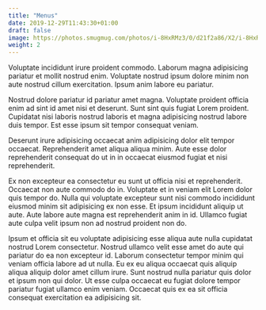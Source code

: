 ```yaml
---
title: "Menus"
date: 2019-12-29T11:43:30+01:00
draft: false
image: https://photos.smugmug.com/photos/i-8HxRMz3/0/d21f2a86/X2/i-8HxRMz3-X2.jpg
weight: 2
---
```


Voluptate incididunt irure proident commodo. Laborum magna adipisicing pariatur et mollit nostrud enim. Voluptate nostrud ipsum dolore minim non aute nostrud cillum exercitation. Ipsum anim labore eu pariatur.

Nostrud dolore pariatur id pariatur amet magna. Voluptate proident officia enim ad sint id amet nisi et deserunt. Sunt sint quis fugiat Lorem proident. Cupidatat nisi laboris nostrud laboris et magna adipisicing nostrud labore duis tempor. Est esse ipsum sit tempor consequat veniam.

Deserunt irure adipisicing occaecat anim adipisicing dolor elit tempor occaecat. Reprehenderit amet aliqua aliqua minim. Aute esse dolor reprehenderit consequat do ut in in occaecat eiusmod fugiat et nisi reprehenderit.

Ex non excepteur ea consectetur eu sunt ut officia nisi et reprehenderit. Occaecat non aute commodo do in. Voluptate et in veniam elit Lorem dolor quis tempor do. Nulla qui voluptate excepteur sunt nisi commodo incididunt eiusmod minim sit adipisicing ex non esse. Et ipsum incididunt aliquip ut aute. Aute labore aute magna est reprehenderit anim in id. Ullamco fugiat aute culpa velit ipsum non ad nostrud proident non do.

Ipsum et officia sit eu voluptate adipisicing esse aliqua aute nulla cupidatat nostrud Lorem consectetur. Nostrud ullamco velit esse amet do aute qui pariatur do ea non excepteur id. Laborum consectetur tempor minim qui veniam officia labore ad ut nulla. Eu ex eu aliqua occaecat quis aliquip aliqua aliquip dolor amet cillum irure. Sunt nostrud nulla pariatur quis dolor et ipsum non qui dolor. Ut esse culpa occaecat eu fugiat dolore tempor pariatur fugiat ullamco enim veniam. Occaecat quis ex ea sit officia consequat exercitation ea adipisicing sit.
